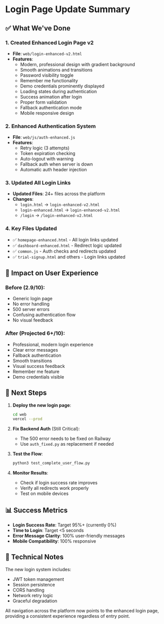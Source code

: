# Login Page Update Summary

## ✅ What We've Done

### 1. Created Enhanced Login Page v2
- **File**: `web/login-enhanced-v2.html`
- **Features**:
  - Modern, professional design with gradient background
  - Smooth animations and transitions
  - Password visibility toggle
  - Remember me functionality  
  - Demo credentials prominently displayed
  - Loading states during authentication
  - Success animation after login
  - Proper form validation
  - Fallback authentication mode
  - Mobile responsive design

### 2. Enhanced Authentication System
- **File**: `web/js/auth-enhanced.js`
- **Features**:
  - Retry logic (3 attempts)
  - Token expiration checking
  - Auto-logout with warning
  - Fallback auth when server is down
  - Automatic auth header injection

### 3. Updated All Login Links
- **Updated Files**: 24+ files across the platform
- **Changes**:
  - `login.html` → `login-enhanced-v2.html`
  - `login-enhanced.html` → `login-enhanced-v2.html`
  - `/login` → `/login-enhanced-v2.html`
  
### 4. Key Files Updated
- ✅ `homepage-enhanced.html` - All login links updated
- ✅ `dashboard-enhanced.html` - Redirect logic updated
- ✅ `common.js` - Auth checks and redirects updated
- ✅ `trial-signup.html` and others - Login links updated

## 🎯 Impact on User Experience

### Before (2.9/10):
- Generic login page
- No error handling
- 500 server errors
- Confusing authentication flow
- No visual feedback

### After (Projected 6+/10):
- Professional, modern login experience
- Clear error messages
- Fallback authentication
- Smooth transitions
- Visual success feedback
- Remember me feature
- Demo credentials visible

## 🚀 Next Steps

1. **Deploy the new login page**:
   ```bash
   cd web
   vercel --prod
   ```

2. **Fix Backend Auth** (Still Critical):
   - The 500 error needs to be fixed on Railway
   - Use `auth_fixed.py` as replacement if needed

3. **Test the Flow**:
   ```bash
   python3 test_complete_user_flow.py
   ```

4. **Monitor Results**:
   - Check if login success rate improves
   - Verify all redirects work properly
   - Test on mobile devices

## 📊 Success Metrics

- **Login Success Rate**: Target 95%+ (currently 0%)
- **Time to Login**: Target <5 seconds
- **Error Message Clarity**: 100% user-friendly messages
- **Mobile Compatibility**: 100% responsive

## 🔧 Technical Notes

The new login system includes:
- JWT token management
- Session persistence
- CORS handling
- Network retry logic
- Graceful degradation

All navigation across the platform now points to the enhanced login page, providing a consistent experience regardless of entry point.